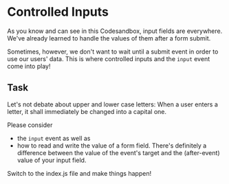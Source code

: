 # Controlled Inputs

As you know and can see in this Codesandbox, input fields are everywhere. We've already learned to handle the values of them after a form submit.

Sometimes, however, we don't want to wait until a submit event in order to use our users' data. This is where controlled inputs and the `input` event come into play!

## Task

Let's not debate about upper and lower case letters: When a user enters a letter, it shall immediately be changed into a capital one.

Please consider

- the `input` event as well as
- how to read and write the value of a form field. There's definitely a difference between the value of the event's target and the (after-event) value of your input field.

Switch to the index.js file and make things happen!
